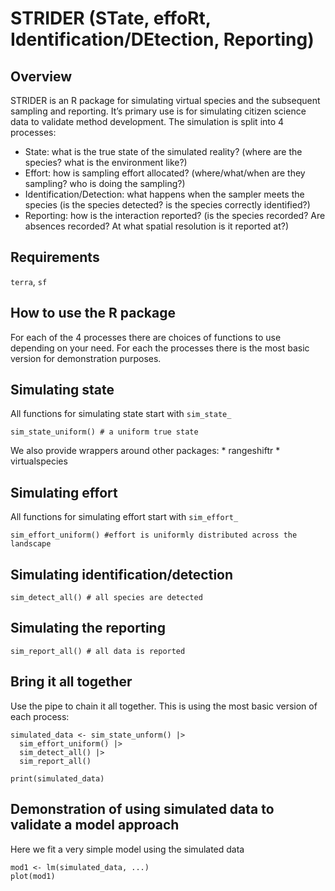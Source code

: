 
# STRIDER (STate, effoRt, Identification/DEtection, Reporting)

## Overview

STRIDER is an R package for simulating virtual species and the
subsequent sampling and reporting. It’s primary use is for simulating
citizen science data to validate method development. The simulation is
split into 4 processes:

- State: what is the true state of the simulated reality? (where are the
  species? what is the environment like?)
- Effort: how is sampling effort allocated? (where/what/when are they
  sampling? who is doing the sampling?)
- Identification/Detection: what happens when the sampler meets the
  species (is the species detected? is the species correctly
  identified?)
- Reporting: how is the interaction reported? (is the species recorded?
  Are absences recorded? At what spatial resolution is it reported at?)

## Requirements

`terra`, `sf`

## How to use the R package

For each of the 4 processes there are choices of functions to use
depending on your need. For each the processes there is the most basic
version for demonstration purposes.

## Simulating state

All functions for simulating state start with `sim_state_`

    sim_state_uniform() # a uniform true state

We also provide wrappers around other packages: \* rangeshiftr \*
virtualspecies

## Simulating effort

All functions for simulating effort start with `sim_effort_`

    sim_effort_uniform() #effort is uniformly distributed across the landscape

## Simulating identification/detection

    sim_detect_all() # all species are detected

## Simulating the reporting

    sim_report_all() # all data is reported

## Bring it all together

Use the pipe to chain it all together. This is using the most basic
version of each process:

    simulated_data <- sim_state_unform() |>
      sim_effort_uniform() |>
      sim_detect_all() |>
      sim_report_all()

    print(simulated_data)

## Demonstration of using simulated data to validate a model approach

Here we fit a very simple model using the simulated data

    mod1 <- lm(simulated_data, ...)
    plot(mod1)

